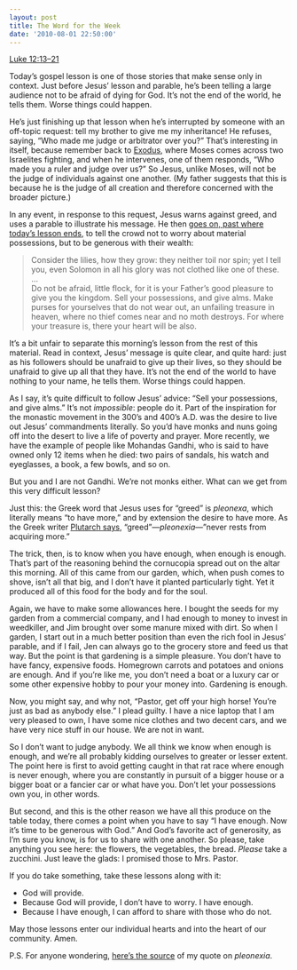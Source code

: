 ```yaml
---
layout: post
title: The Word for the Week
date: '2010-08-01 22:50:00'
---
```



[Luke 12:13–21](http://bible.oremus.org/?ql=147702593)

Today’s gospel lesson is one of those stories that make sense only in context. Just before Jesus’ lesson and parable, he’s been telling a large audience not to be afraid of dying for God. It’s not the end of the world, he tells them. Worse things could happen.

He’s just finishing up that lesson when he’s interrupted by someone with an off-topic request: tell my brother to give me my inheritance! He refuses, saying, “Who made me judge or arbitrator over you?” That’s interesting in itself, because remember back to [Exodus](http://bible.oremus.org/?ql=147702926), where Moses comes across two Israelites fighting, and when he intervenes, one of them responds, “Who made you a ruler and judge over us?” So Jesus, unlike Moses, will not be the judge of individuals against one another. (My father suggests that this is because he is the judge of all creation and therefore concerned with the broader picture.)

In any event, in response to this request, Jesus warns against greed, and uses a parable to illustrate his message. He then [goes on, past where today’s lesson ends](http://bible.oremus.org/?ql=147702635), to tell the crowd not to worry about material possessions, but to be generous with their wealth:

> Consider the lilies, how they grow: they neither toil nor spin; yet I tell you, even Solomon in all his glory was not clothed like one of these.  
> …  
> Do not be afraid, little flock, for it is your Father’s good pleasure to give you the kingdom. Sell your possessions, and give alms. Make purses for yourselves that do not wear out, an unfailing treasure in heaven, where no thief comes near and no moth destroys. For where your treasure is, there your heart will be also.

It’s a bit unfair to separate this morning’s lesson from the rest of this material. Read in context, Jesus’ message is quite clear, and quite hard: just as his followers should be unafraid to give up their lives, so they should be unafraid to give up all that they have. It’s not the end of the world to have nothing to your name, he tells them. Worse things could happen.

As I say, it’s quite difficult to follow Jesus’ advice: “Sell your possessions, and give alms.” It’s not *impossible*: people do it. Part of the inspiration for the monastic movement in the 300’s and 400’s A.D. was the desire to live out Jesus’ commandments literally. So you’d have monks and nuns going off into the desert to live a life of poverty and prayer. More recently, we have the example of people like Mohandas Gandhi, who is said to have owned only 12 items when he died: two pairs of sandals, his watch and eyeglasses, a book, a few bowls, and so on.

But you and I are not Gandhi. We’re not monks either. What can we get from this very difficult lesson?  
[]()

Just this: the Greek word that Jesus uses for “greed” is *pleonexa*, which literally means “to have more,” and by extension the desire to have more. As the Greek writer [Plutarch says](http://books.google.com/books?id=eum1ijxbr6kC&pg=PA198&lpg=PA198&dq=Plutarch+greed+pleonexia&source=bl&ots=JlsCJHtdCT&sig=u64OG7EOJsIghcYLPzCnNb3wjoU&hl=en&ei=FvlVTN7TKYygnQeklKGUAw&sa=X&oi=book_result&ct=result&resnum=4&ved=0CB8Q6AEwAw#v=onepage&q=Plutarch%20greed%20pleonexia&f=false), “greed”—*pleonexia*—”never rests from acquiring more.”

The trick, then, is to know when you have enough, when enough is enough. That’s part of the reasoning behind the cornucopia spread out on the altar this morning. All of this came from our garden, which, when push comes to shove, isn’t all that big, and I don’t have it planted particularly tight. Yet it produced all of this food for the body and for the soul.

Again, we have to make some allowances here. I bought the seeds for my garden from a commercial company, and I had enough to money to invest in weedkiller, and Jim brought over some manure mixed with dirt. So when I garden, I start out in a much better position than even the rich fool in Jesus’ parable, and if I fail, Jen can always go to the grocery store and feed us that way. But the point is that gardening is a simple pleasure. You don’t have to have fancy, expensive foods. Homegrown carrots and potatoes and onions are enough. And if you’re like me, you don’t need a boat or a luxury car or some other expensive hobby to pour your money into. Gardening is enough.

Now, you might say, and why not, “Pastor, get off your high horse! You’re just as bad as anybody else.” I plead guilty. I have a nice laptop that I am very pleased to own, I have some nice clothes and two decent cars, and we have very nice stuff in our house. We are not in want.

So I don’t want to judge anybody. We all think we know when enough is enough, and we’re all probably kidding ourselves to greater or lesser extent. The point here is first to avoid getting caught in that rat race where enough is never enough, where you are constantly in pursuit of a bigger house or a bigger boat or a fancier car or what have you. Don’t let your possessions own you, in other words.

But second, and this is the other reason we have all this produce on the table today, there comes a point when you have to say “I have enough. Now it’s time to be generous with God.” And God’s favorite act of generosity, as I’m sure you know, is for us to share with one another. So please, take anything you see here: the flowers, the vegetables, the bread. *Please* take a zucchini. Just leave the glads: I promised those to Mrs. Pastor.

If you do take something, take these lessons along with it:

- God will provide.
- Because God will provide, I don’t have to worry. I have enough.
- Because I have enough, I can afford to share with those who do not.

May those lessons enter our individual hearts and into the heart of our community. Amen.

P.S. For anyone wondering, [here’s the source](http://www.answers.com/topic/pleonexia-1) of my quote on *pleonexia*.


